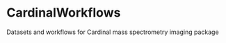 CardinalWorkflows
=================

Datasets and workflows for Cardinal mass spectrometry imaging package
